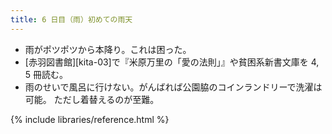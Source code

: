 ```yaml
---
title: 6 日目（雨）初めての雨天
---
```


* 雨がポツポツから本降り。これは困った。
* [赤羽図書館][kita-03]で『米原万里の「愛の法則」』や貧困系新書文庫を 4, 5 冊読む。
* 雨のせいで風呂に行けない。がんばれば公園脇のコインランドリーで洗濯は可能。
  ただし着替えるのが至難。

{% include libraries/reference.html %}
